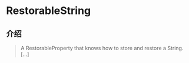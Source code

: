 # RestorableString

## 介绍

> A RestorableProperty that knows how to store and restore a String. [...]
